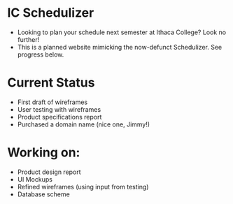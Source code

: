 # IC Schedulizer

* Looking to plan your schedule next semester at Ithaca College? Look no further!
* This is a planned website mimicking the now-defunct Schedulizer. See progress below.

# Current Status

* First draft of wireframes
* User testing with wireframes
* Product specifications report
* Purchased a domain name (nice one, Jimmy!)

# Working on:

* Product design report
* UI Mockups
* Refined wireframes (using input from testing)
* Database scheme
